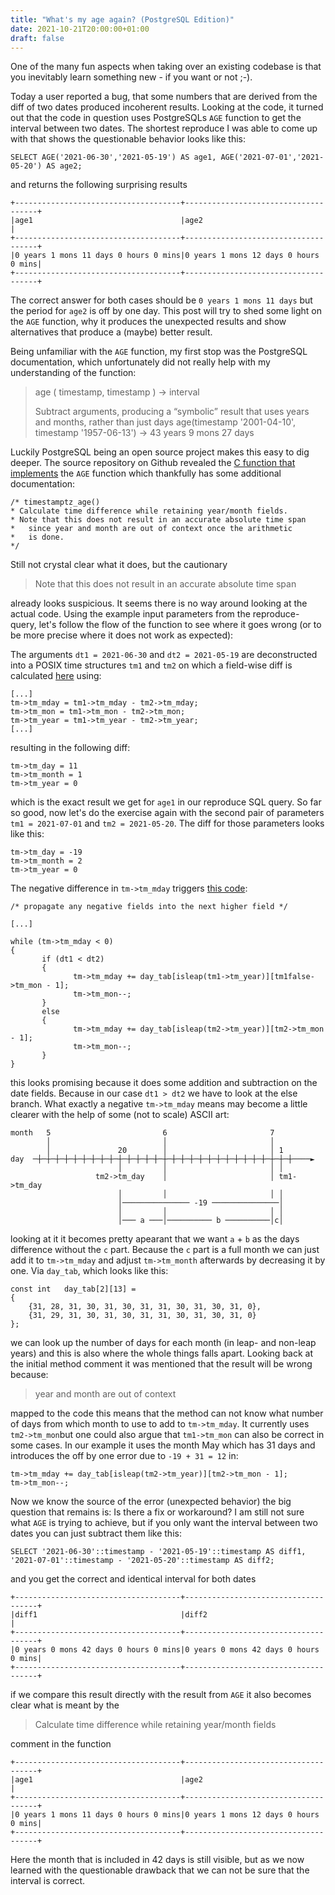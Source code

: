 ```yaml
---
title: "What's my age again? (PostgreSQL Edition)"
date: 2021-10-21T20:00:00+01:00
draft: false
---
```


One of the many fun aspects when taking over an existing codebase is that you inevitably learn something new - if you want or not ;-).

Today a user reported a bug, that some numbers that are derived from the diff of two dates produced incoherent results. Looking at the code, it turned out that the code in question uses PostgreSQLs `AGE` function to get the interval between two dates. The shortest reproduce I was able to come up with that shows the questionable behavior looks like this:

```
SELECT AGE('2021-06-30','2021-05-19') AS age1, AGE('2021-07-01','2021-05-20') AS age2;
```

and returns the following surprising results

```
+-------------------------------------+-------------------------------------+
|age1                                 |age2                                 |
+-------------------------------------+-------------------------------------+
|0 years 1 mons 11 days 0 hours 0 mins|0 years 1 mons 12 days 0 hours 0 mins|
+-------------------------------------+-------------------------------------+
```

The correct answer for both cases should be `0 years 1 mons 11 days` but the period for `age2` is off by one day. This post will try to shed some light on the `AGE` function, why it produces the unexpected results and show alternatives that produce a (maybe) better result.

<!--more-->

Being unfamiliar with the `AGE` function, my first stop was the PostgreSQL documentation, which unfortunately did not really help with my understanding of the function:

> age ( timestamp, timestamp ) → interval
>
>   Subtract arguments, producing a “symbolic” result that uses years and months, rather than just days
>   age(timestamp '2001-04-10', timestamp '1957-06-13') → 43 years 9 mons 27 days

Luckily PostgreSQL being an open source project makes this easy to dig deeper. The source repository on Github revealed the [C function that implements](https://github.com/postgres/postgres/blob/e94c1a55dada49772622d2be2d17a2a9973b2661/src/backend/utils/adt/timestamp.c#L3691) the `AGE` function which thankfully has some additional documentation:

```
/* timestamptz_age()
* Calculate time difference while retaining year/month fields.
* Note that this does not result in an accurate absolute time span
*	since year and month are out of context once the arithmetic
*	is done.
*/ 
```

Still not crystal clear what it does, but the cautionary

> Note that this does not result in an accurate absolute time span

already looks suspicious. It seems there is no way around looking at the actual code. Using the example input parameters from the reproduce-query, let's follow the flow of the function to see where it goes wrong (or to be more precise where it does not work as expected):

The arguments `dt1 = 2021-06-30` and `dt2 = 2021-05-19` are deconstructed into a POSIX time structures `tm1` and `tm2` on which a field-wise diff is calculated [here](https://github.com/postgres/postgres/blob/e94c1a55dada49772622d2be2d17a2a9973b2661/src/backend/utils/adt/timestamp.c#L3717) using:

```
[...]
tm->tm_mday = tm1->tm_mday - tm2->tm_mday;
tm->tm_mon = tm1->tm_mon - tm2->tm_mon;
tm->tm_year = tm1->tm_year - tm2->tm_year;
[...]
```

resulting in the following diff:

```
tm->tm_day = 11
tm->tm_month = 1
tm->tm_year = 0
```

which is the exact result we get for `age1` in our reproduce SQL query.
So far so good, now let's do the exercise again with the second pair of parameters `tm1 = 2021-07-01` and `tm2 = 2021-05-20`. The diff for those parameters looks like this:

```
tm->tm_day = -19
tm->tm_month = 2
tm->tm_year = 0
```

The negative difference in `tm->tm_mday` triggers [this code](https://github.com/postgres/postgres/blob/e94c1a55dada49772622d2be2d17a2a9973b2661/src/backend/utils/adt/timestamp.c#L3759):

```
/* propagate any negative fields into the next higher field */

[...]

while (tm->tm_mday < 0)
{
       if (dt1 < dt2)
       {
              tm->tm_mday += day_tab[isleap(tm1->tm_year)][tm1false->tm_mon - 1];
              tm->tm_mon--;
       }
       else
       {
              tm->tm_mday += day_tab[isleap(tm2->tm_year)][tm2->tm_mon - 1];
              tm->tm_mon--;
       }
}
```

this looks promising because it does some addition and subtraction on the date fields. Because in our case `dt1 > dt2` we have to look at the else branch.
What exactly a negative `tm->tm_mday` means may become a little clearer with the help of some (not to scale) ASCII art:

```
month   5                         6                       7
        │                         │                       │
        │               20        │                       │ 1
day  ─┼─┼─┼─┼─┼─┼─┼─┼─┼─┼─┼─┼─┼─┼─┼─┼─┼─┼─┼─┼─┼─┼─┼─┼─┼─┼─┼─┼─┼────►
                        │         │                       │ │
                   tm2->tm_day    │                       │ tm1->tm_day
                        │         │                       │ │
                        │─────────────── -19 ───────────────│
                        │         │                       │ │
                        │─── a ───│────────── b ──────────│c│
```

looking at it it becomes pretty apearant that we want `a` + `b` as the days difference without the `c` part. Because the `c` part is a full month we can just add it to `tm->tm_mday` and adjust `tm->tm_month` afterwards by decreasing it by one. Via `day_tab`, which looks like this:

```
const int	day_tab[2][13] =
{
	{31, 28, 31, 30, 31, 30, 31, 31, 30, 31, 30, 31, 0},
	{31, 29, 31, 30, 31, 30, 31, 31, 30, 31, 30, 31, 0}
};
```

we can look up the number of days for each month (in leap- and non-leap years) and this is also  where the whole things falls apart. Looking back at the initial method comment it was mentioned that the result will be wrong because:

> year and month are out of context

mapped to the code this means that the method can not know what number of days from which month to use to add to `tm->tm_mday`. It currently uses `tm2->tm_mon`but one could also argue that `tm1->tm_mon` can also be correct in some cases. In our example it uses the month May which has 31 days and introduces the off by one error due to `-19 + 31 = 12` in:

```
tm->tm_mday += day_tab[isleap(tm2->tm_year)][tm2->tm_mon - 1];
tm->tm_mon--;
```

Now we know the source of the error (unexpected behavior) the big question that remains is: Is there a fix or workaround? I am still not sure what `AGE` is trying to achieve, but if you only want the interval between two dates you can just subtract them like this:

```
SELECT '2021-06-30'::timestamp - '2021-05-19'::timestamp AS diff1, '2021-07-01'::timestamp - '2021-05-20'::timestamp AS diff2;
```

and you get the correct and identical interval for both dates

```
+-------------------------------------+-------------------------------------+
|diff1                                |diff2                                |
+-------------------------------------+-------------------------------------+
|0 years 0 mons 42 days 0 hours 0 mins|0 years 0 mons 42 days 0 hours 0 mins|
+-------------------------------------+-------------------------------------+
```

if we compare this result directly with the result from `AGE` it also becomes clear what is meant by the 

>Calculate time difference while retaining year/month fields

comment in the function

```
+-------------------------------------+-------------------------------------+
|age1                                 |age2                                 |
+-------------------------------------+-------------------------------------+
|0 years 1 mons 11 days 0 hours 0 mins|0 years 1 mons 12 days 0 hours 0 mins|
+-------------------------------------+-------------------------------------+
```

Here the month that is included in 42 days is still visible,  but as we now learned with the questionable drawback that we can not be sure that the interval is correct.